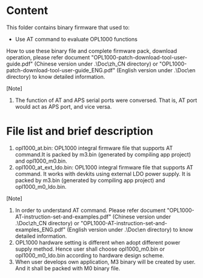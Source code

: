 # Content
This folder contains binary firmware that used to:

- Use AT command to evaluate OPL1000 functions

How to use these binary file and complete firmware pack, download operation, please refer document "OPL1000-patch-download-tool-user-guide.pdf" (Chinese version under .\Doc\zh_CN directory) or "OPL1000-patch-download-tool-user-guide_ENG.pdf" (English version under .\Doc\en directory)  to know detailed information. 

[Note]

1. The function of AT and APS serial ports were conversed. That is, AT port would act as APS port, and vice versa. 

# File list and brief description  
1. opl1000_at.bin: OPL1000 integral firmware file that supports AT command.It is packed by m3.bin (generated by compiling app project) and opl1000_m0.bin.  
2. opl1000_at_ext_ldo.bin: OPL1000 integral firmware file that supports AT command. It works with devkits using  external LDO power supply. It is packed by m3.bin (generated by compiling app project) and opl1000_m0_ldo.bin.  

[Note] 

1. In order to understand AT command. Please refer document "OPL1000-AT-instruction-set-and-examples.pdf" (Chinese version under .\Doc\zh_CN directory) or "OPL1000-AT-instruction-set-and-examples_ENG.pdf" (English version under .\Doc\en directory)  to know detailed information. 
2. OPL1000 hardware setting is different when adopt different power supply method. Hence user shall choose opl1000_m0.bin or opl1000_m0_ldo.bin according to hardware design scheme. 
3. When user develops own application, M3 binary will be created by user. And it shall be packed with M0 binary file.  

